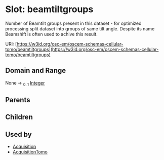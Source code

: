 
# Slot: beamtiltgroups

Number of Beamtilt groups present in this dataset - for optimized processing split dataset into groups of same tilt angle. Despite its name Beamshift is often used to achive this result.

URI: [https://w3id.org/osc-em/oscem-schemas-cellular-tomo/beamtiltgroups](https://w3id.org/osc-em/oscem-schemas-cellular-tomo/beamtiltgroups)


## Domain and Range

None &#8594;  <sub>0..1</sub> [Integer](types/Integer.md)

## Parents


## Children


## Used by

 * [Acquisition](Acquisition.md)
 * [AcquisitionTomo](AcquisitionTomo.md)
